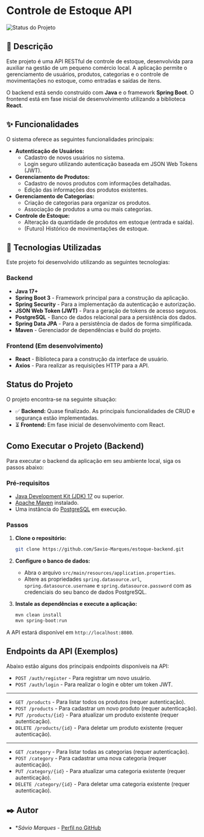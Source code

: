 # Controle de Estoque API

![Status do Projeto](https://img.shields.io/badge/status-em%20desenvolvimento-yellow)

## 📝 Descrição

Este projeto é uma API RESTful de controle de estoque, desenvolvida para auxiliar na gestão de um pequeno comércio local. A aplicação permite o gerenciamento de usuários, produtos, categorias e o controle de movimentações no estoque, como entradas e saídas de itens.

O backend está sendo construído com **Java** e o framework **Spring Boot**. O frontend está em fase inicial de desenvolvimento utilizando a biblioteca **React**.

## ✨ Funcionalidades

O sistema oferece as seguintes funcionalidades principais:

* **Autenticação de Usuários:**
    * Cadastro de novos usuários no sistema.
    * Login seguro utilizando autenticação baseada em JSON Web Tokens (JWT).
* **Gerenciamento de Produtos:**
    * Cadastro de novos produtos com informações detalhadas.
    * Edição das informações dos produtos existentes.
* **Gerenciamento de Categorias:**
    * Criação de categorias para organizar os produtos.
    * Associação de produtos a uma ou mais categorias.
* **Controle de Estoque:**
    * Alteração da quantidade de produtos em estoque (entrada e saída).
    * (Futuro) Histórico de movimentações de estoque.

## 🚀 Tecnologias Utilizadas

Este projeto foi desenvolvido utilizando as seguintes tecnologias:

### Backend

* **Java 17+**
* **Spring Boot 3** - Framework principal para a construção da aplicação.
* **Spring Security** - Para a implementação da autenticação e autorização.
* **JSON Web Token (JWT)** - Para a geração de tokens de acesso seguros.
* **PostgreSQL** - Banco de dados relacional para a persistência dos dados.
* **Spring Data JPA** - Para a persistência de dados de forma simplificada.
* **Maven** - Gerenciador de dependências e build do projeto.

### Frontend (Em desenvolvimento)

* **React** - Biblioteca para a construção da interface de usuário.
* **Axios** - Para realizar as requisições HTTP para a API.

## Status do Projeto

O projeto encontra-se na seguinte situação:

* ✅ **Backend:** Quase finalizado. As principais funcionalidades de CRUD e segurança estão implementadas.
* ⏳ **Frontend:** Em fase inicial de desenvolvimento com React.

## Como Executar o Projeto (Backend)

Para executar o backend da aplicação em seu ambiente local, siga os passos abaixo:

### Pré-requisitos

* [Java Development Kit (JDK) 17](https://www.oracle.com/java/technologies/javase/jdk17-archive-downloads.html) ou superior.
* [Apache Maven](https://maven.apache.org/download.cgi) instalado.
* Uma instância do [PostgreSQL](https://www.postgresql.org/download/) em execução.

### Passos

1.  **Clone o repositório:**
    ```bash
    git clone https://github.com/Savio-Marques/estoque-backend.git
    ```

2.  **Configure o banco de dados:**
    * Abra o arquivo `src/main/resources/application.properties`.
    * Altere as propriedades `spring.datasource.url`, `spring.datasource.username` e `spring.datasource.password` com as credenciais do seu banco de dados PostgreSQL.

3.  **Instale as dependências e execute a aplicação:**
    ```bash
    mvn clean install
    mvn spring-boot:run
    ```

A API estará disponível em `http://localhost:8080`.

## Endpoints da API (Exemplos)

Abaixo estão alguns dos principais endpoints disponíveis na API:

* `POST /auth/register` - Para registrar um novo usuário.
* `POST /auth/login` - Para realizar o login e obter um token JWT.
----------------

* `GET /products` - Para listar todos os produtos (requer autenticação).
* `POST /products` - Para cadastrar um novo produto (requer autenticação).
* `PUT /products/{id}` - Para atualizar um produto existente (requer autenticação).
* `DELETE /products/{id}` - Para deletar um produto existente (requer autenticação).

---------------
* `GET /category` - Para listar todas as categorias (requer autenticação).
* `POST /category` - Para cadastrar uma nova categoria (requer autenticação).
* `PUT /category/{id}` - Para atualizar uma categoria existente (requer autenticação).
* `DELETE /category/{id}` - Para deletar uma categoria existente (requer autenticação).

## ✒️ Autor

* **Sávio Marques* - [Perfil no GitHub](https://github.com/Savio-Marques)
